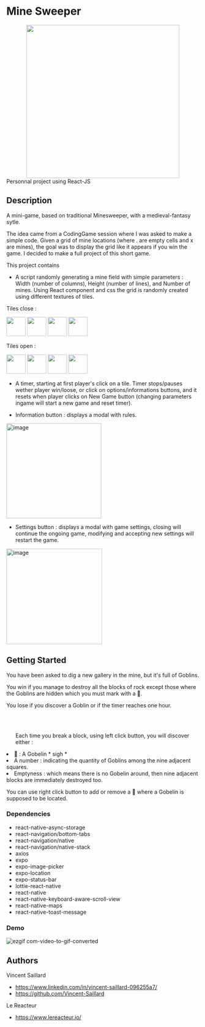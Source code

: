 # Mine Sweeper
<div align=center>
  <a href="https://mine-sweeper-online.netlify.app/" target="_blank"><img src="https://github.com/Vincent-Saillard/minesweeper/assets/144067650/c7e6e8e8-3096-41c3-b1ec-7eedad9b9efa" width="400" height="400" margin-bottom="10px"/></a>
</div>
Personnal project using React-JS

## Description

A mini-game, based on traditional Minesweeper, with a medieval-fantasy sytle.

The idea came from a CodingGame session where I was asked to make a simple code. Given a grid of mine locations (where . are empty cells and x are mines), the goal was to display the grid like it appears if you win the game.
I decided to make a full project of this short game.

This project contains

- A script randomly generating a mine field with simple parameters : Width (number of columns), Height (number of lines), and Number of mines.
Using React component and css the grid is randomly created using different textures of tiles.
<p>Tiles close :</p>
<div>
  <img src="https://github.com/Vincent-Saillard/minesweeper/assets/144067650/3b2f7851-9f95-4eed-b05b-b6813e2e8f80" width="50" height="50"/>
  <img src="https://github.com/Vincent-Saillard/minesweeper/assets/144067650/966bed8d-691f-4c12-993b-b5064272a8f5" width="50" height="50"/>
  <img src="https://github.com/Vincent-Saillard/minesweeper/assets/144067650/6e01a903-ff99-47b2-9c77-bab3318b65d8" width="50" height="50"/>
  <img src="https://github.com/Vincent-Saillard/minesweeper/assets/144067650/7b0161aa-00ac-4a54-925d-2b1879308c45" width="50" height="50"/>
</div>
<p>Tiles open :</p>
<div>
  <img src="https://github.com/Vincent-Saillard/minesweeper/assets/144067650/d28eb94a-d3eb-4ba6-94fe-f5dea5c10946" width="50" height="50"/>
  <img src="https://github.com/Vincent-Saillard/minesweeper/assets/144067650/663961e4-ba88-4312-83e8-93677718b86b" width="50" height="50"/>
  <img src="https://github.com/Vincent-Saillard/minesweeper/assets/144067650/d559147b-82cb-4877-b480-59d8cf1cd86d" width="50" height="50"/>
  <img src="https://github.com/Vincent-Saillard/minesweeper/assets/144067650/c09dae93-8afc-4089-a097-30bf1f833a5f" width="50" height="50"/>
</div>

- A timer, starting at first player's click on a tile.
Timer stops/pauses wether player win/loose, or click on options/informations buttons, and it resets when player clicks on New Game button (changing parameters ingame will start a new game and reset timer).

- Information button : displays a modal with rules.
<img width="248" alt="image" src="https://github.com/Vincent-Saillard/minesweeper/assets/144067650/6b16e4fd-5777-4cd7-bfdd-06f8bccf4fdf">

- Settings button : displays a modal with game settings, closing will continue the ongoing game, modifying and accepting new settings will restart the game.
<img width="250" alt="image" src="https://github.com/Vincent-Saillard/minesweeper/assets/144067650/e489d511-cd47-4b6c-a276-f168fade30dd">


## Getting Started

<p>
                      You have been asked to dig a new gallery in the mine, but
                      it's full of Goblins.
                    </p>
                    <p>
                      You win if you manage to destroy all the blocks of rock
                      except those where the Goblins are hidden which you must
                      mark with a 🚩.
                    </p>
                    <p>
                      You lose if you discover a Goblin or if the timer reaches
                      one hour.
                    </p>
                    <br></br>
                    <ul>
                      Each time you <span>break a block</span>, using
                      <span>left click </span>button, you will discover either :
                    </ul>
                    <li>🧌 : A Gobelin * sigh *</li>
                    <li>
                      <span>A number</span> : indicating the quantity of Goblins
                      among the nine adjacent squares.
                    </li>
                    <li>
                      <span>Emptyness</span> : which means there is no Gobelin
                      around, then nine adjacent blocks are immediately
                      destroyed too.
                    </li>
                    <p>
                      You can use <span>right click</span> button to add or
                      remove a 🚩 where a Gobelin is supposed to be located.
                    </p>
                

### Dependencies

- react-native-async-storage
- react-navigation/bottom-tabs
- react-navigation/native
- react-navigation/native-stack
- axios
- expo
- expo-image-picker
- expo-location
- expo-status-bar
- lottie-react-native
- react-native
- react-native-keyboard-aware-scroll-view
- react-native-maps
- react-native-toast-message

### Demo

![ezgif com-video-to-gif-converted](https://github.com/Vincent-Saillard/airbnb-app_react-native/assets/144067650/11b478c5-4305-492f-b160-babee2da4254)

## Authors

Vincent Saillard

- https://www.linkedin.com/in/vincent-saillard-096255a7/
- https://github.com/Vincent-Saillard

Le Reacteur

- https://www.lereacteur.io/

